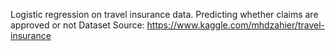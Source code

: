 Logistic regression on travel insurance data. Predicting whether claims are approved or not
Dataset Source: https://www.kaggle.com/mhdzahier/travel-insurance
